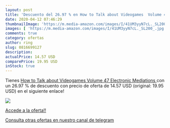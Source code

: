 ```yaml
---
layout: post
title: 'Descuento del 26.97 % en How to Talk about Videogames  Volume 47 '
date: 2020-04-12 07:46:29
thumbnailImage: 'https://m.media-amazon.com/images/I/41UM3yyN7cL._SL200_.jpg'
images: [ 'https://m.media-amazon.com/images/I/41UM3yyN7cL._SL200_.jpg' ]
comments: true
category: ofertas
author: ring
slug: 0816699127
description:
actualPrice: 14.57 USD
comparePrice: 19.95 USD
inStock: true
---
```


Tienes [How to Talk about Videogames  Volume 47   Electronic Mediations ](https://www.amazon.com/dp/0816699127/?tag=redken08-20) con un 26.97 % de descuento con precio de oferta de 14.57 USD (original: 19.95 USD) en el siguiente enlace!

[![](https://m.media-amazon.com/images/I/41UM3yyN7cL._SL200_.jpg)](https://www.amazon.com/dp/0816699127/?tag=redken08-20)

[Accede a la oferta!!](https://www.amazon.com/dp/0816699127/?tag=redken08-20)

[Consulta otras ofertas en nuestro canal de telegram](https://t.me/s/ofertas25)
